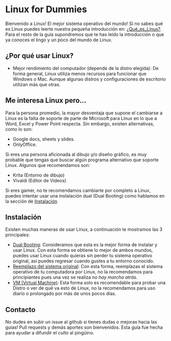 # Linux for Dummies
Bienvenido a Linux! El mejor sistema operativo del mundo! Si no sabes qué es Linux puedes leerte nuestra pequeña introducción en: [¿Qué_es_Linux?](What_is_Linux.md). Para el resto de la guía supondremos que te has leído la introducción o que ya conoces el lingo y un poco del mundo de Linux.

## ¿Por qué usar Linux?
- Mejor rendimiento del computador (depende de la distro elegida): De forma general, Linux utiliza menos recursos para funcionar que Windows o Mac. Aunque algunas distros y configuraciones de escritorio utilizan más que otras.

## Me interesa Linux pero...
Para la persona promedio, la mayor desventaja que supone el cambiarse a Linux es la falta de soporte de parte de Microsoft para Linux en lo que a Word, Excel y Power Point respecta. Sin embargo, existen alternativas, como lo son:
- Google docs, sheets y slides.
- OnlyOffice.

Si eres una persona aficionada al dibujo y/o diseño gráfico, es muy probable que tengas que buscar algún programa alternativo que soporte Linux. Algunos que recomendamos son:
- Krita (Entorno de dibujo)
- Vivaldi (Editor de Videos)

Si eres gamer, no te recomendamos cambiarte por completo a Linux, puedes intentar usar una instalación dual (Dual Booting) como hablamos en la sección de [Instalación](#Instalación)

## Instalación
Existen muchas maneras de usar Linux, a continuación te mostramos las 3 principales:
- [Dual Booting](Instalations/Dual_Booting.md): Consideramos que esta es la mejor forma de instalar y usar Linux. Con esta forma se obtiene lo mejor de ambos mundos, puedes usar Linux cuando quieras sin perder tu sistema operativo original, así puedes regresar cuando gustes a tu entorno conocido.
- [Reemplazo del sistema original](Instalations/Total_System_Replacement.md): Con esta forma, reemplazas el sistema operativo de tu computadora por Linux, no la recomendamos para principiantes pues una vez se realiza _no hay marcha atrás_.
- [VM (Virtual Machine)](Instalations/Virtual_Machine.md): Esta forma solo es recomendable para probar una Distro o ver de qué va esto de Linux, no la recomendamos para uso diario o prolongado por más de unos pocos días.

## Contacto
No dudes en subir un issue al github si tienes dudas o mejoras hacia las guías! Pull requests y demás aportes son bienvenidos. Esta guía fue hecha para ayudar a difundir el _culto_ al pingüino.
